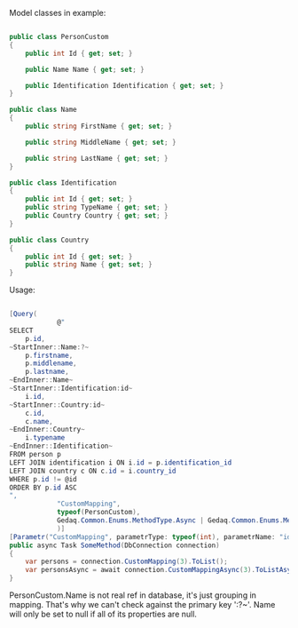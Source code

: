 Model classes in example:
```C#

public class PersonCustom
{
    public int Id { get; set; }

    public Name Name { get; set; }

    public Identification Identification { get; set; }
}

public class Name
{
    public string FirstName { get; set; }

    public string MiddleName { get; set; }

    public string LastName { get; set; }
}

public class Identification
{
    public int Id { get; set; }
    public string TypeName { get; set; }
    public Country Country { get; set; }
}

public class Country
{
    public int Id { get; set; }
    public string Name { get; set; }
}

```

Usage:

```C#

[Query(
            @"
SELECT 
    p.id,
~StartInner::Name:?~
    p.firstname,
    p.middlename,
    p.lastname,
~EndInner::Name~
~StartInner::Identification:id~
    i.id,
~StartInner::Country:id~
    c.id,
    c.name,
~EndInner::Country~
    i.typename
~EndInner::Identification~
FROM person p
LEFT JOIN identification i ON i.id = p.identification_id
LEFT JOIN country c ON c.id = i.country_id
WHERE p.id != @id
ORDER BY p.id ASC
",
            "CustomMapping",
            typeof(PersonCustom),
            Gedaq.Common.Enums.MethodType.Async | Gedaq.Common.Enums.MethodType.Sync
            )]
[Parametr("CustomMapping", parametrType: typeof(int), parametrName: "id", dbType: System.Data.DbType.Int32)]
public async Task SomeMethod(DbConnection connection)
{
    var persons = connection.CustomMapping(3).ToList();
    var personsAsync = await connection.CustomMappingAsync(3).ToListAsync();
}
```

PersonCustom.Name is not real ref in database, it's just grouping in mapping.
That's why we can't check against the primary key ':?~'. Name will only be set to null if all of its properties are null.
